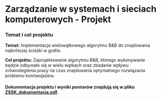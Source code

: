 # Zarządzanie w systemach i sieciach komputerowych - Projekt

### Temat i cel projektu
**Temat:** Implementacja wielowątkowego algorytmu B&B do znajdowania najkrótszej
ścieżki w grafie.

**Cel projektu:** Zaprojektowanie algorytmu B&B, którego wykonywanie będzie odbywało
się w wielu wątkach oraz zbadanie wpływu zrównoleglenia pracy na czas znajdowania
optymalnego rozwiązania problemu komiwojażera.

#### Dokumentacja projektu i wyniki pomiarów znajdują się w pliku [ZSSK_dokumentacja.pdf](https://github.com/Paullo99/zssk/blob/master/ZSSK_dokumentacja.pdf).
